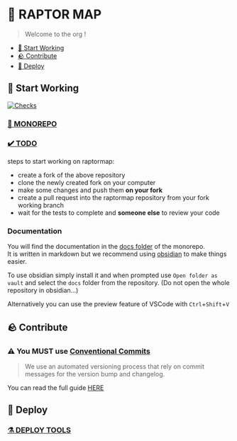 # 🦖 RAPTOR MAP

> Welcome to the org !

- [🗿 Start Working](#-start-working)
- [🪨 Contribute](#-contribute)
- [🚀 Deploy](#-deploy)

## 🗿 Start Working

[![Checks](https://github.com/raptormap/raptormap/actions/workflows/checks.yml/badge.svg)](https://github.com/raptormap/raptormap/actions/workflows/checks.yml)

### [🐲 MONOREPO](https://github.com/raptormap/raptormap)

### [✔️ TODO](https://github.com/orgs/raptormap/projects/1)

steps to start working on raptormap:

- create a fork of the above repository
- clone the newly created fork on your computer
- make some changes and push them **on your fork**
- create a pull request into the raptormap repository from your fork working branch
- wait for the tests to complete and **someone else** to review your code

### Documentation

You will find the documentation in the [docs folder](https://github.com/raptormap/raptormap/tree/main/docs) of the monorepo.\
It is written in markdown but we recommend using [obsidian](https://obsidian.md/) to make things easier.

To use obsidian simply install it and when prompted use `Open folder as vault` and select the `docs` folder from the repository. (Do not open the whole repository in obsidian...)

Alternatively you can use the preview feature of VSCode with `Ctrl`+`Shift`+`V`

## 🪨 Contribute

### ⚠️ You MUST use [Conventional Commits](tools/Conventional%20Commits.md)

> We use an automated versioning process that rely on commit messages for the version bump and changelog.

You can read the full guide [HERE](https://github.com/raptormap/.github/blob/main/CONTRIBUTING.md)

## 🚀 Deploy

### [⚗️ DEPLOY TOOLS](https://github.com/raptormap/deploy)
